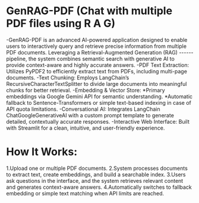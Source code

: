 # **GenRAG-PDF (Chat with multiple PDF files using R A G)**

-GenRAG-PDF is an advanced AI-powered application designed to enable users to interactively query and retrieve precise information from multiple PDF documents. Leveraging a Retrieval-Augmented Generation (RAG) ------pipeline, the system combines semantic search with generative AI to provide context-aware and highly accurate answers.
-PDF Text Extraction: Utilizes PyPDF2 to efficiently extract text from PDFs, including multi-page documents.
-Text Chunking: Employs LangChain’s RecursiveCharacterTextSplitter to divide large documents into meaningful chunks for better retrieval.
-Embedding & Vector Store:
  *Primary embeddings via Google Gemini API for semantic understanding.
  *Automatic fallback to Sentence-Transformers or simple text-based indexing in case of API quota limitations.
-Conversational AI: Integrates LangChain ChatGoogleGenerativeAI with a custom prompt template to generate detailed, contextually accurate responses.
-Interactive Web Interface: Built with Streamlit for a clean, intuitive, and user-friendly experience.

# **How It Works:**
1.Upload one or multiple PDF documents.
2.System processes documents to extract text, create embeddings, and build a searchable index.
3.Users ask questions in the interface, and the system retrieves relevant content and generates context-aware answers.
4.Automatically switches to fallback embedding or simple text matching when API limits are reached.


